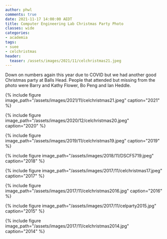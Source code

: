 ```yaml
---
author: phwl
comments: true
date: 2021-11-17 14:00:00 AEDT
title: Computer Engineering Lab Christmas Party Photo 
classes: wide
categories:
- academia
tags:
- suee
- celchristmas
header:
  teaser: /assets/images/2021/11/celchristmas21.jpeg
---
```


Down on numbers again this year due to COVID but we had another good Christmas party at Balls Head. People that attended but missing from the photo were Barry and Kathy Flower, Bo Peng and Ian Heddle.

{% include figure image_path="/assets/images/2021/11/celchristmas21.jpeg" caption="2021" %}

{% include figure image_path="/assets/images/2020/12/celchristmas20.jpeg" caption="2020" %}

{% include figure image_path="/assets/images/2019/11/celchristmas19.jpeg" caption="2019" %}

{% include figure image_path="/assets/images/2018/11/DSCF5719.jpeg" caption="2018" %}

{% include figure image_path="/assets/images/2017/11/celchristmas17.jpeg" caption="2017" %}

{% include figure image_path="/assets/images/2017/11/celchristmas2016.jpg" caption="2016" %}

{% include figure image_path="/assets/images/2017/11/celparty2015.jpg" caption="2015" %}

{% include figure image_path="/assets/images/2017/11/celchristmas2014.jpg" caption="2014" %}
